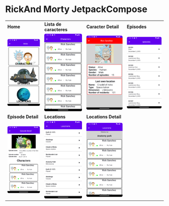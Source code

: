 # RickAnd Morty JetpackCompose

<table>
  <tr>
    <td><strong>Home</strong></td>
    <td><strong>Lista de caracteres</strong></td>
    <td><strong>Caracter Detail</strong></td>
      <td><strong>Episodes</strong></td>
  </tr>
  <tr>
    <td><img src="https://github.com/Orlandroid/Resources_Repos/blob/main/rickcompose/home.png" width="100%"></td>
    <td><img src="https://github.com/Orlandroid/Resources_Repos/blob/main/rickcompose/characters.png" width="100%"></td>
    <td><img src="https://github.com/Orlandroid/Resources_Repos/blob/main/rickcompose/character_detail.png" width="100%"></td> 
    <td><img src="https://github.com/Orlandroid/Resources_Repos/blob/main/rickcompose/episdoes.png" width="100%"></td>
  </tr>
  
  
  <tr>
    <td><strong>Episode Detail</strong></td>
    <td><strong>Locations</strong></td>
    <td><strong>Locations Detail</strong></td>
  </tr>
  <tr>
    <td><img src="https://github.com/Orlandroid/Resources_Repos/blob/main/rickcompose/episode_detail.png" width="100%"></td>
    <td><img src="https://github.com/Orlandroid/Resources_Repos/blob/main/rickcompose/locations.png" width="100%"></td>
    <td><img src="https://github.com/Orlandroid/Resources_Repos/blob/main/rickcompose/locations_detail.png" width="100%"></td>
  </tr>
  
</table>

